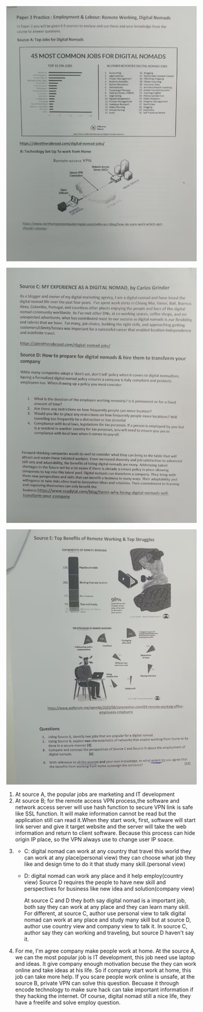 ![1.jpg](1.jpg)

![](2.jpg)

![](3.jpg)

1. At source A, the popular jobs are marketing and IT development
2. At source B; for the remote access VPN process,the software and network access server will use hash function to secure VPN link is safe like SSL function. It will make information cannot be read but the application still can read it.When they start work, first, software will start link server and give it target website and the server will take the web information and return to client software. Because this process can hide origin IP place, so the VPN always use to change user IP soace.
3.
   - C: digital nomad can work at any country that travel this world
     they can work at any place(personal view)
     they can choose what job they like and design time to do it that study many skill.(personal view)
   - D: digital nomad can work any place and it help employ(country view)
     Source D requires the people to have new skill and perspectives for business like new idea and solution(company view)
     
     At source C and D they both say digital nomad is a important job, both say they can work at any place and they can learn many skill. For different, at source C, author use personal view to talk digital nomad can work at any place and study many skill but at source D, author use country view and company view to talk it. In source C, author say they can working and traveling, but source D haven't say it.
4. For me, I'm agree company make people work at home. At the source A, we can the most popular job is IT development, this job need use laptop and ideas. It give company enough motivation becuse the they can work online and take ideas at his life. So if company start work at home, this job can take more help. If you scare people work online is unsafe, at the source B, private VPN can solve this question. Becuase it through encode technology to make sure hack can take important information if they hacking the internet. Of course, digital nomad still a nice life, they have a freelife  and solve employ question. 

